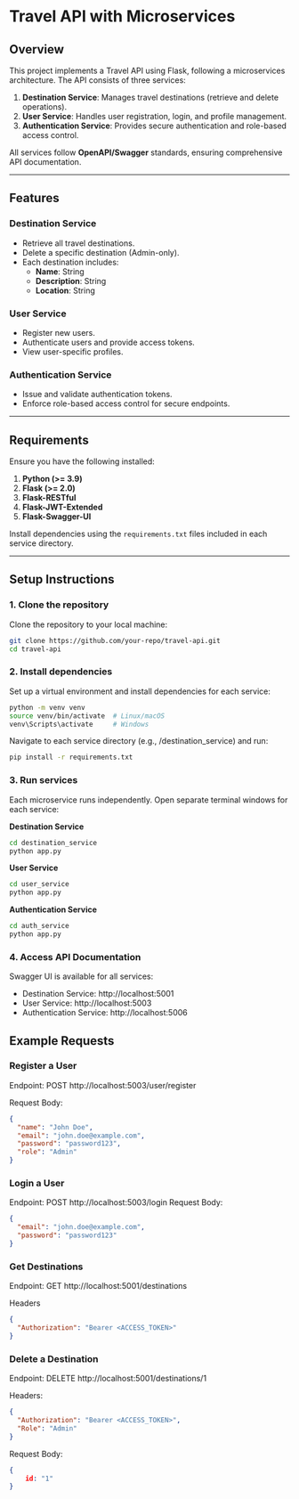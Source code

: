 # **Travel API with Microservices**

## **Overview**
This project implements a Travel API using Flask, following a microservices architecture. The API consists of three services:
1. **Destination Service**: Manages travel destinations (retrieve and delete operations).
2. **User Service**: Handles user registration, login, and profile management.
3. **Authentication Service**: Provides secure authentication and role-based access control.

All services follow **OpenAPI/Swagger** standards, ensuring comprehensive API documentation.

---

## **Features**
### **Destination Service**
- Retrieve all travel destinations.
- Delete a specific destination (Admin-only).
- Each destination includes:
  - **Name**: String
  - **Description**: String
  - **Location**: String

### **User Service**
- Register new users.
- Authenticate users and provide access tokens.
- View user-specific profiles.

### **Authentication Service**
- Issue and validate authentication tokens.
- Enforce role-based access control for secure endpoints.

---

## **Requirements**
Ensure you have the following installed:
1. **Python (>= 3.9)**  
2. **Flask (>= 2.0)**  
3. **Flask-RESTful**  
4. **Flask-JWT-Extended**  
5. **Flask-Swagger-UI**  

Install dependencies using the `requirements.txt` files included in each service directory.

---

## **Setup Instructions**
### **1. Clone the repository**
Clone the repository to your local machine:
```bash
git clone https://github.com/your-repo/travel-api.git
cd travel-api
```
### **2. Install dependencies**

Set up a virtual environment and install dependencies for each service:
```bash
python -m venv venv
source venv/bin/activate  # Linux/macOS
venv\Scripts\activate     # Windows
```
Navigate to each service directory (e.g., /destination_service) and run:
```bash
pip install -r requirements.txt
```
### **3. Run services**

Each microservice runs independently. Open separate terminal windows for each service:

**Destination Service**
```bash
cd destination_service
python app.py
```
**User Service**
```bash
cd user_service
python app.py
```

**Authentication Service**
```bash
cd auth_service
python app.py
```

### **4. Access API Documentation**

Swagger UI is available for all services:

- Destination Service: http://localhost:5001
- User Service: http://localhost:5003
- Authentication Service: http://localhost:5006

## Example Requests
### Register a User

Endpoint: POST http://localhost:5003/user/register

Request Body:
```json
{
  "name": "John Doe",
  "email": "john.doe@example.com",
  "password": "password123",
  "role": "Admin"
}
```
### Login a User

Endpoint: POST http://localhost:5003/login
Request Body:
```json
{
  "email": "john.doe@example.com",
  "password": "password123"
}
```
### Get Destinations

Endpoint: GET http://localhost:5001/destinations

Headers
```json
{
  "Authorization": "Bearer <ACCESS_TOKEN>"
}
```
### Delete a Destination

Endpoint: DELETE http://localhost:5001/destinations/1

Headers:
```json
{
  "Authorization": "Bearer <ACCESS_TOKEN>",
  "Role": "Admin"
}
```
Request Body:
```json
{
    id: "1"
}
```



